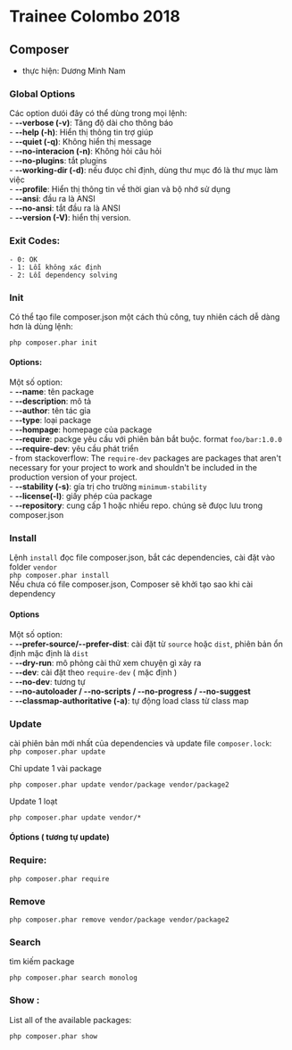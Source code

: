 # Trainee Colombo 2018
## Composer 
- thực hiện: Dương Minh Nam 
### Global Options  
Các option dưói đây có thể dùng trong mọi lệnh:  
    - **--verbose (-v)**: Tăng độ dài cho thông báo  
    - **--help (-h)**: Hiển thị thông tin trợ giúp  
    - **--quiet (-q)**: Không hiển thị message  
    - **--no-interacion (-n)**: Không hỏi câu hỏi  
    - **--no-plugins**: tắt plugins  
    - **--working-dir (-d)**: nếu đưọc chỉ định, dùng thư mục đó là thư mục làm việc  
    - **--profile**: Hiển thị thông tin về thời gian và bộ nhớ sử dụng   
    - **--ansi**: đầu ra là ANSI  
    - **--no-ansi**: tắt đầu ra là ANSI  
    - **--version (-V)**: hiển thị version.  
### Exit Codes:
    - 0: OK
    - 1: Lỗi không xác định
    - 2: Lỗi dependency solving
### Init  
Có thể tạo file composer.json một cách thủ công, tuy nhiên cách dễ dàng hơn là dùng lệnh: 
```
php composer.phar init
```
#### Options:
Một số option:  
    - **--name**: tên package  
    - **--description**: mô tả  
    - **--author**: tên tác gỉa  
    - **--type**: loại package  
    - **--hompage**:  homepage của package  
    - **--require**: packge yêu cầu với phiên bản bắt buộc. format `foo/bar:1.0.0`  
    - **--require-dev**: yêu cầu phát triển  
    - from stackoverflow: The `require-dev` packages are packages that aren't necessary for your project to work and shouldn't be included in the production version of your project.  
    - **--stability (-s)**: gía trị cho trường `minimum-stability`  
    - **--license(-l)**: giấy phép của package  
    - **--repository**: cung cấp 1 hoặc nhiều repo. chúng sẽ đưọc lưu trong composer.json  
### Install 
Lệnh `install` đọc file composer.json, bắt các dependencies, cài đặt vào folder `vendor`  
```php composer.phar install```  
Nếu chưa có file composer.json, Composer sẽ khởi tạo sao khi cài dependency
#### Options
Một số option:  
    - **--prefer-source/--prefer-dist**: cài đặt từ `source` hoặc `dist`, phiên bản ổn định mặc định là `dist`  
    - **--dry-run**: mô phỏng cài thử xem chuyện gì xảy ra  
    - **--dev**: cài đặt theo `require-dev` ( mặc định )  
    - **--no-dev**: tương tự  
    - **--no-autoloader / --no-scripts / --no-progress / --no-suggest**  
    - **--classmap-authoritative (-a)**: tự động load class từ class map  
### Update
cài phiên bản mới nhất của dependencies và update file `composer.lock`:  
```php composer.phar update```

Chỉ update 1 vài package  
```
php composer.phar update vendor/package vendor/package2
```

Update 1 loạt  
```
php composer.phar update vendor/*
```
#### Óptions ( tương tự update)  

### Require:  

```
php composer.phar require
```

### Remove
```
php composer.phar remove vendor/package vendor/package2
```

### Search  
tìm kiếm package
```
php composer.phar search monolog
```

### Show : 
List all of the available packages:  
```
php composer.phar show
```

